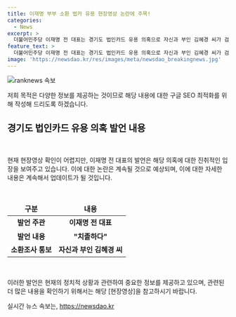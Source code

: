 ```yaml
---
title: 이재명 부부 소환 법카 유용 현장영상 논란에 주목!
categories:
  - News
excerpt: >
  더불어민주당 이재명 전 대표는 경기도 법인카드 유용 의혹으로 자신과 부인 김혜경 씨가 검찰의 소환조사 통보를 받은 것과 관련해 치졸하다며 일갈했다. 전체 발언 내용은 [현장영상]을 통해 확인해보세요. 이재명의 강한 언변으로 논란이 확산되고 있으며, 사람들의 이목을 끈 상황이다.
feature_text: >
  더불어민주당 이재명 전 대표는 경기도 법인카드 유용 의혹으로 자신과 부인 김혜경 씨가 검찰의 소환조사 통보를 받은 것과 관련해 치졸하다며 일갈했다. 전체 발언 내용은 [현장영상]을 통해 확인해보세요. 이재명의 강한 언변으로 논란이 확산되고 있으며, 사람들의 이목을 끈 상황이다.
image: 'https://newsdao.kr/res/images/meta/newsdao_breakingnews.jpg'
---
```


<p><img src="https://newsdao.kr/res/images/meta/newsdao_breakingnews.jpg" alt="ranknews 속보" /></p>

<p>저희 목적은 다양한 정보를 제공하는 것이므로 해당 내용에 대한 구글 SEO 최적화를 위해 작성해 드리도록 하겠습니다. </p>

<h2 data-ke-size="size26">경기도 법인카드 유용 의혹 발언 내용</h2>

<p data-ke-size="size16">&nbsp;</p>

<p>현재 현장영상 확인이 어렵지만, 이재명 전 대표의 발언은 해당 의혹에 대한 진취적인 입장을 보여주고 있습니다. 이에 대한 논란은 계속될 것으로 예상되며, 이에 대한 자세한 내용은 계속해서 업데이트가 될 것입니다.</p>

<p data-ke-size="size16">&nbsp;</p>

<table>
<thead>
<tr>
<td style="text-align: center; height: 17px;"><b>구분</b></td>
<td style="text-align: center; height: 17px;"><b>내용</b></td>
</tr>
</thead>
<tbody>
<tr>
<td style="text-align: center; height: 32px;"><b>발언 주관</b></td>
<td style="text-align: center; height: 32px;"><b>이재명 전 대표</b></td>
</tr>
<tr>
<td style="text-align: center; height: 31px;"><b>발언 내용</b></td>
<td style="text-align: center; height: 31px;"><b>"치졸하다"</b></td>
</tr>
<tr>
<td style="text-align: center; height: 31px;"><b>소환조사 통보</b></td>
<td style="text-align: center; height: 31px;"><b>자신과 부인 김혜경 씨</b></td>
</tr>
</tbody>
</table>

<p data-ke-size="size16">&nbsp;</p>

<p>이러한 발언은 현재의 정치적 상황과 관련하여 중요한 정보를 제공하고 있으며, 관련된 더 많은 내용을 확인하기 위해서는 해당 [현장영상]을 참고하시기 바랍니다.</p>
실시간 뉴스 속보는, <a href="https://newsdao.kr" rel="dofollow">https://newsdao.kr</a>


